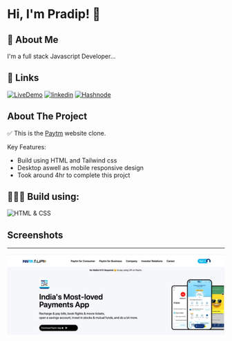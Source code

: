 # Hi, I'm Pradip! 👋

## 🚀 About Me

I'm a full stack Javascript Developer...

## 🔗 Links

[![LiveDemo](https://img.shields.io/badge/Live_demo-000?style=for-the-badge&logo=ko-fi&logoColor=white)](https://paytm-clone-tailwind1.netlify.app/)
[![linkedin](https://img.shields.io/badge/linkedin-0A66C2?style=for-the-badge&logo=linkedin&logoColor=white)](https://www.linkedin.com/in/pradipkafle/)
[![Hashnode](https://img.shields.io/badge/hashnode-1DA1F2?style=for-the-badge&logo=hashnode&logoColor=white)](https://iampradip.hashnode.dev/)

## About The Project

✅ This is the [Paytm](https://paytm.com/) website clone.

Key Features:

- Build using HTML and Tailwind css
- Desktop aswell as mobile responsive design
- Took around 4hr to complete this projct

## 👨🏻‍💻 Build using:

![HTML & CSS](https://img.shields.io/badge/HTML-TailwindCSS-orange)

## Screenshots

---

![Desktopdemo](./demo/desktopdemo.jpg)
